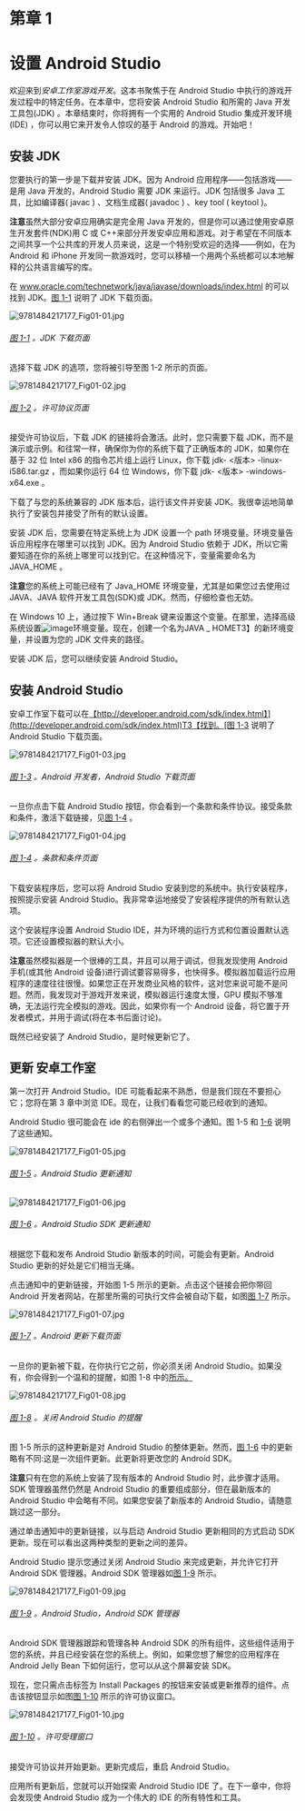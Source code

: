 # 第章 1

# 设置 Android Studio

欢迎来到*安卓工作室游戏开发*。这本书聚焦于在 Android Studio 中执行的游戏开发过程中的特定任务。在本章中，您将安装 Android Studio 和所需的 Java 开发工具包(JDK) 。本章结束时，你将拥有一个实用的 Android Studio 集成开发环境(IDE) ，你可以用它来开发令人惊叹的基于 Android 的游戏。开始吧！

## 安装 JDK

您要执行的第一步是下载并安装 JDK。因为 Android 应用程序——包括游戏——是用 Java 开发的，Android Studio 需要 JDK 来运行。JDK 包括很多 Java 工具，比如编译器( javac ) 、文档生成器( javadoc ) 、key tool ( keytool )。

**注意**虽然大部分安卓应用确实是完全用 Java 开发的，但是你可以通过使用安卓原生开发套件(NDK)用 C 或 C++来部分开发安卓应用和游戏。对于希望在不同版本之间共享一个公共库的开发人员来说，这是一个特别受欢迎的选择——例如，在为 Android 和 iPhone 开发同一款游戏时，您可以移植一个用两个系统都可以本地解释的公共语言编写的库。

在 www.oracle.com/technetwork/java/javase/downloads/index.html 的可以找到 JDK。[图 1-1](#Fig1) 说明了 JDK 下载页面。

![9781484217177_Fig01-01.jpg](img/9781484217177_Fig01-01.jpg)

###### [图 1-1](#_Fig1) 。JDK 下载页面

选择下载 JDK 的选项，您将被引导至图 1-2 所示的页面。

![9781484217177_Fig01-02.jpg](img/9781484217177_Fig01-02.jpg)

###### [图 1-2](#_Fig2) 。许可协议页面

接受许可协议后，下载 JDK 的链接将会激活。此时，您只需要下载 JDK，而不是演示或示例。和往常一样，确保你为你的系统下载了正确版本的 JDK，如果你在基于 32 位 Intel x86 的指令芯片组上运行 Linux，你下载 jdk- <版本> -linux-i586.tar.gz ，而如果你运行 64 位 Windows，你下载 jdk- <版本> -windows-x64.exe 。

下载了与您的系统兼容的 JDK 版本后，运行该文件并安装 JDK。我很幸运地简单执行了安装包并接受了所有的默认设置。

安装 JDK 后，您需要在特定系统上为 JDK 设置一个 path 环境变量。环境变量告诉应用程序在哪里可以找到 JDK。因为 Android Studio 依赖于 JDK，所以它需要知道在你的系统上哪里可以找到它。在这种情况下，变量需要命名为 JAVA_HOME 。

**注意**您的系统上可能已经有了 Java_HOME 环境变量，尤其是如果您过去使用过 JAVA、JAVA 软件开发工具包(SDK)或 JDK。然而，仔细检查也无妨。

在 Windows 10 上，通过按下 Win+Break 键来设置这个变量。在那里，选择高级系统设置![image](img/arrow.jpg)环境变量。现在，创建一个名为JAVA _ HOMET3】的新环境变量，并设置为您的 JDK 文件夹的路径。

安装 JDK 后，您可以继续安装 Android Studio。

## 安装 Android Studio

安卓工作室下载可以在[【http://developer.android.com/sdk/index.html】](http://developer.android.com/sdk/index.html)T3【找到。[图 1-3](#Fig3) 说明了 Android Studio 下载页面。

![9781484217177_Fig01-03.jpg](img/9781484217177_Fig01-03.jpg)

###### [图 1-3](#_Fig3) 。Android 开发者，Android Studio 下载页面

一旦你点击下载 Android Studio 按钮，你会看到一个条款和条件协议。接受条款和条件，激活下载链接，见[图 1-4](#Fig4) 。

![9781484217177_Fig01-04.jpg](img/9781484217177_Fig01-04.jpg)

###### [图 1-4](#_Fig4) 。条款和条件页面

下载安装程序后，您可以将 Android Studio 安装到您的系统中。执行安装程序，按照提示安装 Android Studio。我非常幸运地接受了安装程序提供的所有默认选项。

这个安装程序设置 Android Studio IDE，并为环境的运行方式和位置设置默认选项。它还设置模拟器的默认大小。

**注意**虽然模拟器是一个很棒的工具，并且可以用于调试，但我发现使用 Android 手机(或其他 Android 设备)进行调试要容易得多，也快得多。模拟器加载运行应用程序的速度往往很慢。如果您正在开发商业风格的软件，这对您来说可能不是问题。然而，我发现对于游戏开发来说，模拟器运行速度太慢，GPU 模拟不够准确，无法运行完全模拟的游戏。因此，如果你有一个 Android 设备，将它置于开发者模式，并用于调试(将在本书后面讨论)。

既然已经安装了 Android Studio，是时候更新它了。

## 更新 安卓工作室

第一次打开 Android Studio。IDE 可能看起来不熟悉，但是我们现在不要担心它；您将在第 3 章中浏览 IDE。现在，让我们看看您可能已经收到的通知。

Android Studio 很可能会在 ide 的右侧弹出一个或多个通知。图 1-5 和 [1-6](#Fig6) 说明了这些通知。

![9781484217177_Fig01-05.jpg](img/9781484217177_Fig01-05.jpg)

###### [图 1-5](#_Fig5) 。Android Studio 更新通知

![9781484217177_Fig01-06.jpg](img/9781484217177_Fig01-06.jpg)

###### [图 1-6](#_Fig6) 。Android Studio SDK 更新通知

根据您下载和发布 Android Studio 新版本的时间，可能会有更新。Android Studio 更新的好处是它们相当无痛。

点击通知中的更新链接，开始图 1-5 所示的更新。点击这个链接会把你带回 Android 开发者网站，在那里所需的可执行文件会被自动下载，如图[图 1-7](#Fig7) 所示。

![9781484217177_Fig01-07.jpg](img/9781484217177_Fig01-07.jpg)

###### [图 1-7](#_Fig7) 。Android 更新下载页面

一旦你的更新被下载，在你执行它之前，你必须关闭 Android Studio。如果没有，你会得到一个温和的提醒，如图 1-8 中的[所示。](#Fig8)

![9781484217177_Fig01-08.jpg](img/9781484217177_Fig01-08.jpg)

###### [图 1-8](#_Fig8) 。关闭 Android Studio 的提醒

图 1-5 所示的这种更新是对 Android Studio 的整体更新。然而，[图 1-6](#Fig6) 中的更新略有不同:这是一次组件更新。此更新将更改您的 Android SDK。

**注意**只有在您的系统上安装了现有版本的 Android Studio 时，此步骤才适用。SDK 管理器虽然仍然是 Android Studio 的重要组成部分，但在最新版本的 Android Studio 中会略有不同。如果您安装了新版本的 Android Studio，请随意跳过这一部分。

通过单击通知中的更新链接，以与启动 Android Studio 更新相同的方式启动 SDK 更新。现在可以看出这两种类型的更新之间的差异。

Android Studio 提示您通过关闭 Android Studio 来完成更新，并允许它打开 Android SDK 管理器。Android SDK 管理器如[图 1-9](#Fig9) 所示。

![9781484217177_Fig01-09.jpg](img/9781484217177_Fig01-09.jpg)

###### [图 1-9](#_Fig9) 。Android Studio，Android SDK 管理器

Android SDK 管理器跟踪和管理各种 Android SDK 的所有组件，这些组件适用于您的系统，并且已经安装在您的系统上。例如，如果您想了解您的应用程序在 Android Jelly Bean 下如何运行，您可以从这个屏幕安装 SDK。

现在，您只需点击标签为 Install <number>Packages 的按钮来安装或更新推荐的组件。点击该按钮显示如图[图 1-10](#Fig10) 所示的许可协议窗口。</number>

![9781484217177_Fig01-10.jpg](img/9781484217177_Fig01-10.jpg)

###### [图 1-10](#_Fig10) 。许可受理窗口

接受许可协议并开始更新。更新完成后，重启 Android Studio。

应用所有更新后，您就可以开始探索 Android Studio IDE 了。在下一章中，你将会发现使 Android Studio 成为一个伟大的 IDE 的所有特性和工具。